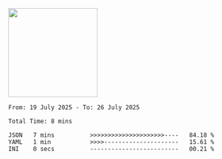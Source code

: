 <img height="180em" src="https://github-readme-stats-eight-theta.vercel.app/api?username=bkundev&show_icons=true&theme=radical&include_all_commits=true&count_private=true"/>
<!--START_SECTION:waka-->

```all_time
From: 19 July 2025 - To: 26 July 2025

Total Time: 8 mins

JSON   7 mins          >>>>>>>>>>>>>>>>>>>>>----   84.18 %
YAML   1 min           >>>>---------------------   15.61 %
INI    0 secs          -------------------------   00.21 %
```

<!--END_SECTION:waka-->
